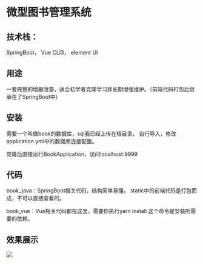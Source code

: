 
# 微型图书管理系统

## 技术栈：

SpringBoot，
Vue CLI3，
element UI

## 用途

一套完整的增删改查，适合初学者克隆学习并长期增强维护。（前端代码打包后继承在了SpringBoot中）

## 安装

需要一个叫做book的数据库，sql我已经上传在根目录，
自行导入，修改application.yml中的数据库连接配置。

克隆后直接运行BookApplication，访问localhost:9999

## 代码

book_java：SpringBoot相关代码，结构简单易懂。
static中的前端代码是打包而成，不可以直接查看的。

book_vue：Vue相关代码都在这里，需要你执行yarn install
这个命令是安装所需要的依赖。

## 效果展示

![](https://cdn.xn2001.com/2020/04/18/20200418213310.png)
